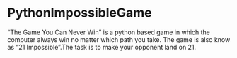 # PythonImpossibleGame
“The Game You Can Never Win” is a python based game in which the computer always win no matter which path you take. The game is also know as “21 Impossible”.The task is to make your opponent land on 21.
